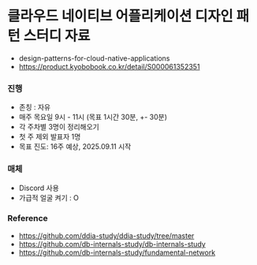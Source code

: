 # 클라우드 네이티브 어플리케이션 디자인 패턴 스터디 자료
- design-patterns-for-cloud-native-applications
- https://product.kyobobook.co.kr/detail/S000061352351

### 진행
- 존칭 : 자유
- 매주 목요일 9시 - 11시 (목표 1시간 30분, +- 30분)
- 각 주차별 3명이 정리해오기
- 첫 주 제외 발표자 1명
- 목표 진도: 16주 예상, 2025.09.11 시작

### 매체
- Discord 사용
- 가급적 얼굴 켜기 : O

### Reference
- https://github.com/ddia-study/ddia-study/tree/master
- https://github.com/db-internals-study/db-internals-study
- https://github.com/db-internals-study/fundamental-network
